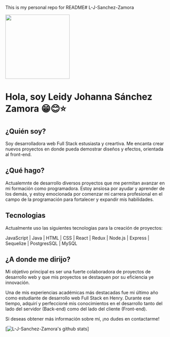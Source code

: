 This is my personal repo for README#   L - J - S a n c h e z - Z a m o r a 

<div id="header" aling="center"> 
  <img src="[https://www.canva.com/design/DAFnD4TQahA/aq-8C0tSeynbjq4IpKX8cw/watch?utm_content=DAFnD4TQahA&utm_campaign=designshare&utm_medium=link&utm_source=publishsharelink]" width="200"/>
<h1 >Hola, soy Leidy Johanna Sánchez Zamora 😁😊⭐</h1>

<h2>¿Quién soy?</h2>

Soy desarrolladora web Full Stack estusiasta y creartiva. Me encanta crear nuevos proyectos en donde pueda demostrar diseños y efectos, orientada al front-end.  

</div>

<h2>¿Qué hago?</h2>

Actualemnte de desarrollo diversos proyectos que me permitan avanzar en mi formación como programadora.
Estoy ansiosa por ayudar y aprender de los demás, y estoy emocionada por comenzar mi carrera profesional en el campo de la programación para fortalecer y expandir mis habilidades.

<h2>Tecnologias</h2>

Actualmente uso las siguientes tecnologias para  la creación de proyectos:

JavaScript | Java | HTML | CSS | React | Redux | Node.js | Express | Sequelize | PostgresSQL | MySQL 

<h2>¿A donde me dirijo?</h2>

Mi objetivo principal es ser una fuerte colaboradora de proyectos de desarrollo web y que  mis proyectos se destaquen por su eficiencia ye innovación. 

Una de mis experiencias académicas más destacadas fue mi último año como estudiante de desarrollo web Full Stack en Henry. Durante ese tiempo, adquirí y perfeccioné mis conocimientos en el desarrollo tanto del lado del servidor (Back-end) como del lado del cliente (Front-end).

Si deseas obtener más información sobre mí, ¡no dudes en contactarme!


[![L-J-Sanchez-Zamora's github stats](https://github-readme-stats.vercel.app/api?username=L-J-Sanchez-Zamora)]

 
